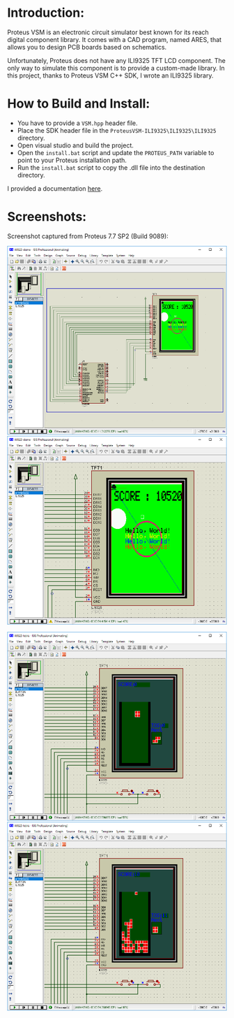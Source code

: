 
 Introduction:
===============
Proteus VSM is an electronic circuit simulator best known for its reach digital
component library. It comes with a CAD program, named ARES, that allows you to
design PCB boards based on schematics.

Unfortunately, Proteus does not have any ILI9325 TFT LCD component. The only way
to simulate this component is to provide a custom-made library. In this project,
thanks to Proteus VSM C++ SDK, I wrote an ILI9325 library.


 How to Build and Install:
===========================
 * You have to provide a `VSM.hpp` header file.
 * Place the SDK header file in the `ProteusVSM-ILI9325\ILI9325\ILI9325`
   directory.
 * Open visual studio and build the project.
 * Open the `install.bat` script and update the `PROTEUS_PATH` variable to point
   to your Proteus installation path.
 * Run the `install.bat` script to copy the .dll file into the destination
   directory.

I provided a documentation [here](Docs/HowToBuildLCD/HowToBuildLCD-20240610-Mon.pdf?raw=true "HowToBuildLCD-20240610-Mon.pdf").


 Screenshots:
==============
Screenshot captured from Proteus 7.7 SP2 (Build 9089):

 ![Demo1](Images/ILI9325-Demo-1.png?raw=true "ILI9325 Demo 1")
 ![Demo2](Images/ILI9325-Demo-2.png?raw=true "ILI9325 Demo 2")

 ![Tetris1](Images/ILI9325-Tetris-1.png?raw=true "ILI9325 Tetris 1")
 ![Tetris2](Images/ILI9325-Tetris-2.png?raw=true "ILI9325 Tetris 2")

